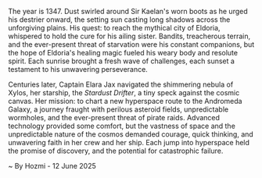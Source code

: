 
The year is 1347.  Dust swirled around Sir Kaelan's worn boots as he urged his destrier onward, the setting sun casting long shadows across the unforgiving plains.  His quest: to reach the mythical city of Eldoria, whispered to hold the cure for his ailing sister.  Bandits, treacherous terrain, and the ever-present threat of starvation were his constant companions, but the hope of Eldoria's healing magic fueled his weary body and resolute spirit.  Each sunrise brought a fresh wave of challenges, each sunset a testament to his unwavering perseverance.

Centuries later, Captain Elara Jax navigated the shimmering nebula of Xylos, her starship, the *Stardust Drifter*, a tiny speck against the cosmic canvas.  Her mission: to chart a new hyperspace route to the Andromeda Galaxy, a journey fraught with perilous asteroid fields, unpredictable wormholes, and the ever-present threat of pirate raids.  Advanced technology provided some comfort, but the vastness of space and the unpredictable nature of the cosmos demanded courage, quick thinking, and unwavering faith in her crew and her ship.  Each jump into hyperspace held the promise of discovery, and the potential for catastrophic failure.

~ By Hozmi - 12 June 2025
